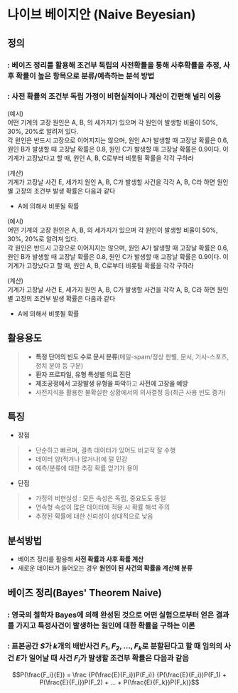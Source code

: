 # 나이브 베이지안 (Naive Beyesian)
## 정의
### : 베이즈 정리를 활용해 조건부 독립의 사전확률을 통해 사후확률을 추정, 사후 확률이 높은 항목으로 분류/예측하는 분석 방법
### : 사전 확률의 조건부 독립 가정이 비현실적이나 계산이 간편해 널리 이용

(예시)  
어떤 기계의 고장 원인은 A, B, 의 세가지가 있으며 각 원인이 발생할 비율이 50%, 30%, 20%로 알려져 있다.  
각 원인은 반드시 고장으로 이어지지는 않으며, 원인 A가 발생할 때 고장날 확률은 0.6, 원인 B가 발생할 때 고장날 확률은 0.8, 원인 C가 발생할 때 고장날 확률은 0.9이다. 이 기계가 고장났다고 할 때, 원인 A, B, C로부터 비롯될 확률을 각각 구하라  

(계산)  
기계가 고장날 사건 E, 세가지 원인 A, B, C가 발생할 사건을 각각 A, B, C라 하면 원인별 고장의 조건부 발생 확률은 다음과 같다
* A에 의해서 비롯될 확률


(예시)  
어떤 기계의 고장 원인은 A, B, 의 세가지가 있으며 각 원인이 발생할 비율이 50%, 30%, 20%로 알려져 있다.  
각 원인은 반드시 고장으로 이어지지는 않으며, 원인 A가 발생할 때 고장날 확률은 0.6, 원인 B가 발생할 때 고장날 확률은 0.8, 원인 C가 발생할 때 고장날 확률은 0.9이다. 이 기계가 고장났다고 할 때, 원인 A, B, C로부터 비롯될 확률을 각각 구하라  

(계산)  
기계가 고장날 사건 E, 세가지 원인 A, B, C가 발생할 사건을 각각 A, B, C라 하면 원인별 고장의 조건부 발생 확률은 다음과 같다
* A에 의해서 비롯될 확률


## 활용용도
> - **특정 단어의 빈도 수로 문서 분류**(메일-spam/정상 판별, 문서, 기사-스포츠, 정치 분야 등 구분)  
> - **환자 프로파일, 유형 특성별 의료 진단**  
> - **제조공정에서 고장발생 유형을 파악**하고 **사전에 고장을 예방**  
> - 사전지식을 활용한 불확실한 상황에서의 의사결정 등(최근 사용 빈도 증가)

## 특징
* 장점  
> - 단순하고 빠르며, 결측 데이터가 있어도 비교적 잘 수행  
> - 데이터 양(적거나 많거나)에 덜 민감  
> - 예측/분류에 대한 추정 확률 얻기가 용이  

* 단점
> - 가정의 비현실성 : 모든 속성은 독립, 중요도도 동일
> - 연속형 속성이 많은 데이터에 적용 시 확률 해석 주의  
> - 추정된 확률에 대한 신뢰성이 상대적으로 낮음  

## 분석방법
- 베이즈 정리를 활용해 **사전 확률과 사후 확률 계산**  
- 새로운 데이터가 들어오는 경우 **원인이 된 사건의 확률을 계산해 분류**

## 베이즈 정리(Bayes' Theorem Naive)
### : 영국의 철학자 Bayes에 의해 완성된 것으로 어떤 실험으로부터 얻은 결과를 가지고 특정사건이 발생하는 원인에 대한 확률을 구하는 이론

### : 표본공간 $S$가 $k$개의 배반사건 $F_1, F_2, ..., F_k$로 분할된다고 할 때 임의의 사건 $E$가 일어날 때 사건 $F_i$가 발생할 조건부 확률은 다음과 같음
$$P(\frac{F_i}{E}) = \frac {P(\frac{E}{F_i})P(F_i)} {P(\frac{E}{F_i})P(F_1) + P(\frac{E}{F_i})P(F_2) + ... + P(\frac{E}{F_k})P(F_k)}$$
